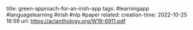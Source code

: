 title: green-approach-for-an-irish-app
tags: #learningapp #languagelearning #irish #nlp #paper 
related: 
creation-time: 2022-10-25 16:59
url: https://aclanthology.org/W19-6911.pdf
